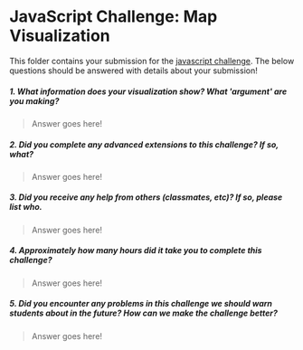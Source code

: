 # JavaScript Challenge: Map Visualization

This folder contains your submission for the [javascript challenge](http://faculty.washington.edu/joelross/courses/info343/#/challenges/javascript). The below questions should be answered with details about your submission!

##### 1. What information does your visualization show? What 'argument' are you making? #####
> Answer goes here!

##### 2. Did you complete any advanced extensions to this challenge? If so, what? #####
> Answer goes here!

##### 3. Did you receive any help from others (classmates, etc)? If so, please list who. #####
> Answer goes here!

##### 4. Approximately how many hours did it take you to complete this challenge? #####
> Answer goes here!

##### 5. Did you encounter any problems in this challenge we should warn students about in the future? How can we make the challenge better? #####
> Answer goes here!

